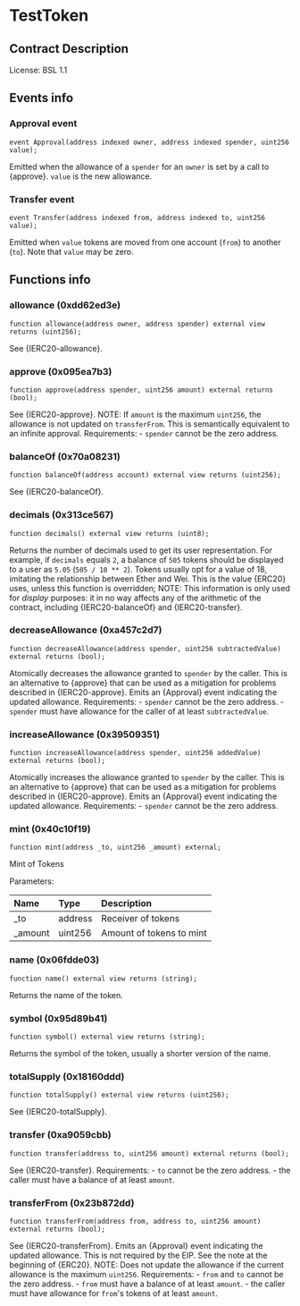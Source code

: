 # TestToken

## Contract Description


License: BSL 1.1

## Events info

### Approval event

```solidity
event Approval(address indexed owner, address indexed spender, uint256 value);
```


Emitted when the allowance of a `spender` for an `owner` is set by a call to {approve}. `value` is the new allowance.

### Transfer event

```solidity
event Transfer(address indexed from, address indexed to, uint256 value);
```


Emitted when `value` tokens are moved from one account (`from`) to another (`to`). Note that `value` may be zero.

## Functions info

### allowance (0xdd62ed3e)

```solidity
function allowance(address owner, address spender) external view returns (uint256);
```


See {IERC20-allowance}.

### approve (0x095ea7b3)

```solidity
function approve(address spender, uint256 amount) external returns (bool);
```


See {IERC20-approve}. NOTE: If `amount` is the maximum `uint256`, the allowance is not updated on `transferFrom`. This is semantically equivalent to an infinite approval. Requirements: - `spender` cannot be the zero address.

### balanceOf (0x70a08231)

```solidity
function balanceOf(address account) external view returns (uint256);
```


See {IERC20-balanceOf}.

### decimals (0x313ce567)

```solidity
function decimals() external view returns (uint8);
```


Returns the number of decimals used to get its user representation. For example, if `decimals` equals `2`, a balance of `505` tokens should be displayed to a user as `5.05` (`505 / 10 ** 2`). Tokens usually opt for a value of 18, imitating the relationship between Ether and Wei. This is the value {ERC20} uses, unless this function is overridden; NOTE: This information is only used for _display_ purposes: it in no way affects any of the arithmetic of the contract, including {IERC20-balanceOf} and {IERC20-transfer}.

### decreaseAllowance (0xa457c2d7)

```solidity
function decreaseAllowance(address spender, uint256 subtractedValue) external returns (bool);
```


Atomically decreases the allowance granted to `spender` by the caller. This is an alternative to {approve} that can be used as a mitigation for problems described in {IERC20-approve}. Emits an {Approval} event indicating the updated allowance. Requirements: - `spender` cannot be the zero address. - `spender` must have allowance for the caller of at least `subtractedValue`.

### increaseAllowance (0x39509351)

```solidity
function increaseAllowance(address spender, uint256 addedValue) external returns (bool);
```


Atomically increases the allowance granted to `spender` by the caller. This is an alternative to {approve} that can be used as a mitigation for problems described in {IERC20-approve}. Emits an {Approval} event indicating the updated allowance. Requirements: - `spender` cannot be the zero address.

### mint (0x40c10f19)

```solidity
function mint(address _to, uint256 _amount) external;
```


Mint of Tokens


Parameters:

| Name    | Type    | Description              |
| :------ | :------ | :----------------------- |
| _to     | address | Receiver of tokens       |
| _amount | uint256 | Amount of tokens to mint |

### name (0x06fdde03)

```solidity
function name() external view returns (string);
```


Returns the name of the token.

### symbol (0x95d89b41)

```solidity
function symbol() external view returns (string);
```


Returns the symbol of the token, usually a shorter version of the name.

### totalSupply (0x18160ddd)

```solidity
function totalSupply() external view returns (uint256);
```


See {IERC20-totalSupply}.

### transfer (0xa9059cbb)

```solidity
function transfer(address to, uint256 amount) external returns (bool);
```


See {IERC20-transfer}. Requirements: - `to` cannot be the zero address. - the caller must have a balance of at least `amount`.

### transferFrom (0x23b872dd)

```solidity
function transferFrom(address from, address to, uint256 amount) external returns (bool);
```


See {IERC20-transferFrom}. Emits an {Approval} event indicating the updated allowance. This is not required by the EIP. See the note at the beginning of {ERC20}. NOTE: Does not update the allowance if the current allowance is the maximum `uint256`. Requirements: - `from` and `to` cannot be the zero address. - `from` must have a balance of at least `amount`. - the caller must have allowance for ``from``'s tokens of at least `amount`.